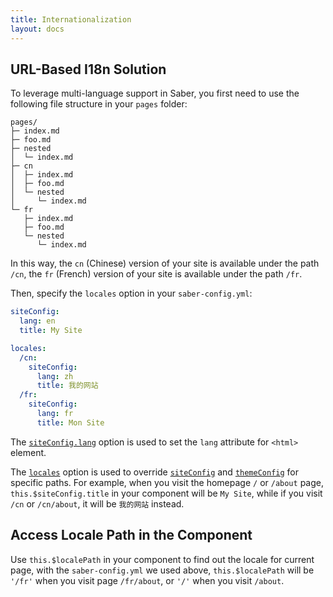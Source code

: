 ```yaml
---
title: Internationalization
layout: docs
---
```


## URL-Based I18n Solution

To leverage multi-language support in Saber, you first need to use the following file structure in your `pages` folder: 

```
pages/
├─ index.md
├─ foo.md
├─ nested
│  └─ index.md
├─ cn
│  ├─ index.md
│  ├─ foo.md
│  └─ nested
│     └─ index.md
└─ fr
   ├─ index.md
   ├─ foo.md
   └─ nested
      └─ index.md
```

In this way, the `cn` (Chinese) version of your site is available under the path `/cn`, the `fr` (French) version of your site is available under the path `/fr`.

Then, specify the `locales` option in your `saber-config.yml`:

```yaml
siteConfig:
  lang: en
  title: My Site

locales:
  /cn:
    siteConfig:
      lang: zh
      title: 我的网站
  /fr:
    siteConfig:
      lang: fr
      title: Mon Site
```

The [`siteConfig.lang`](saber-config.md#lang) option is used to set the `lang` attribute for `<html>` element.

The [`locales`](saber-config.md#locales) option is used to override [`siteConfig`](saber-config.md#siteconfig) and [`themeConfig`](saber-config.md#themeconfig) for specific paths. For example, when you visit the homepage `/` or `/about` page, `this.$siteConfig.title` in your component will be `My Site`, while if you visit `/cn` or `/cn/about`, it will be `我的网站` instead.

## Access Locale Path in the Component

Use `this.$localePath` in your component to find out the locale for current page, with the `saber-config.yml` we used above, `this.$localePath` will be `'/fr'` when you visit page `/fr/about`, or `'/'` when you visit `/about`.
